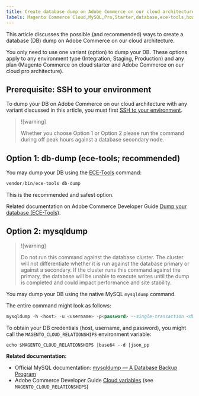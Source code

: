 ```yaml
---
title: Create database dump on Adobe Commerce on our cloud architecture
labels: Magento Commerce Cloud,MySQL,Pro,Starter,database,ece-tools,how to,production,Adobe Commerce on our cloud architecture
---
```


This article discusses the possible (and recommended) ways to create a database (DB) dump on Adobe Commerce on our cloud architecture.

You only need to use one variant (option) to dump your DB. These options apply to any environment type (Integration, Staging, Production) and any plan (Magento Commerce on cloud starter and Adobe Commerce on our cloud pro architecture).

## Prerequisite: SSH to your environment

To dump your DB on Adobe Commerce on our cloud architecture with any variant discussed in this article, you must first [SSH to your environment](http://devdocs.magento.com/guides/v2.2/cloud/env/environments-ssh.html#ssh).

>![warning]
>
>Whether you choose Option 1 or Option 2 please run the command during off peak hours against a database secondary node.

## Option 1: db-dump (**ece-tools; recommended**)

You may dump your DB using the [ECE-Tools](http://devdocs.magento.com/guides/v2.2/cloud/composer-packages/ece-tools.html) command:

```php
vendor/bin/ece-tools db-dump
```

This is the recommended and safest option.

 Related documentation on Adobe Commerce Developer Guide [Dump your database (ECE-Tools)](http://devdocs.magento.com/guides/v2.2/cloud/project/project-webint-snap.html#db-dump).

## Option 2: mysqldump

>![warning]
>
>Do not run this command against the database cluster. The cluster will not differentiate whether it is run against the database primary or against a secondary. If the cluster runs this command against the primary, the database will be unable to execute writes until the dump is completed and could impact performance and site stability.

You may dump your DB using the native MySQL `mysqldump` command.

The entire command might look as follows:

```sql
mysqldump -h <host> -u <username> -p<password> --single-transaction <db_name> | gzip > /tmp/<dump_name>.sql.gz
```

To obtain your DB credentials (host, username, and password), you might call the `MAGENTO_CLOUD_RELATIONSHIPS` environment variable:

```clike
echo $MAGENTO_CLOUD_RELATIONSHIPS |base64 --d |json_pp
```

 **Related documentation:**

* Official MySQL documentation: [mysqldump — A Database Backup Program](https://dev.mysql.com/doc/refman/8.0/en/mysqldump.html)
* Adobe Commerce Developer Guide [Cloud variables](http://devdocs.magento.com/guides/v2.2/cloud/env/variables-cloud.html) (see `MAGENTO_CLOUD_RELATIONSHIPS`)

